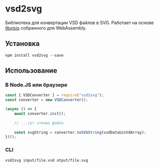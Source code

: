 # vsd2svg
Библиотека для конвертации VSD файлов в SVG. Работает на основе [libvisio](https://github.com/LibreOffice/libvisio)
собранного для WebAssembly.

## Установка
`npm install vsd2svg --save`

## Использование
### В Node.JS или браузере
```js
const { VSDConverter } = require("vsd2svg");
const converter = new VSDConverter();

(async () => {
    await converter.init();
    
    // ...тут чтение файла
    
    const svgString = converter.toSVGString(vsdDataUint8Array);
})();
```
### CLI
`vsd2svg input/file.vsd otput/file.svg`
